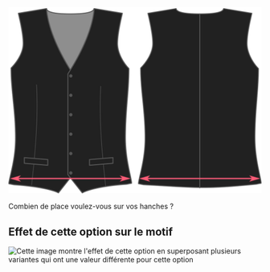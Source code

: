 ![Aisance des hanches](hipsease.svg)

Combien de place voulez-vous sur vos hanches ?

## Effet de cette option sur le motif

![Cette image montre l'effet de cette option en superposant plusieurs variantes qui ont une valeur différente pour cette option](wahid\_hipsease\_sample.svg "Effet de cette option sur le motif")
